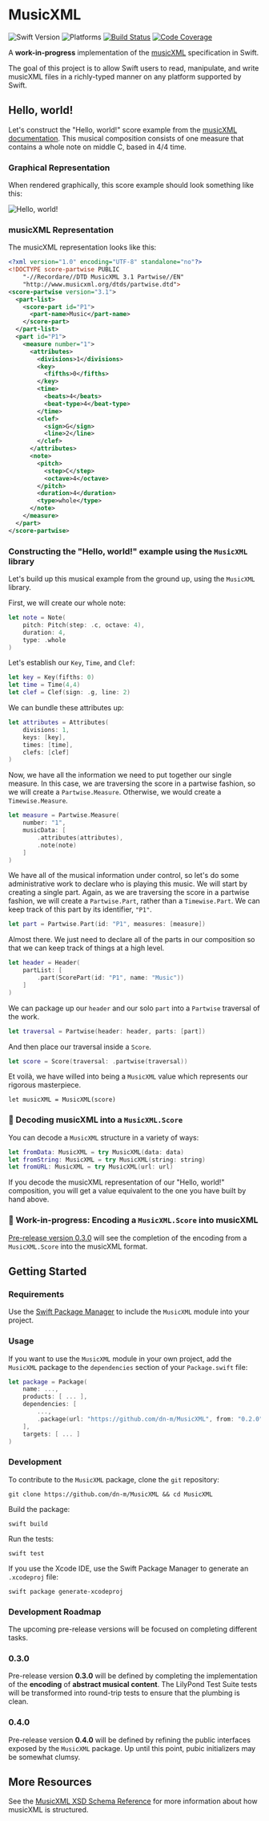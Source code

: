 # MusicXML

![Swift Version](https://img.shields.io/badge/Swift-5.1-orange.svg)
![Platforms](https://img.shields.io/badge/platform-linux%20%7C%20macOS%20%7C%20iOS%20%7C%20watchOS%20%7C%20tvOS-lightgrey)
[![Build Status](https://travis-ci.org/dn-m/MusicXML.svg?branch=latest)](https://travis-ci.org/dn-m/MusicXML)
[![Code Coverage](https://codecov.io/gh/dn-m/MusicXML/branch/latest/graph/badge.svg)](https://codecov.io/github/dn-m/MusicXML)

A **work-in-progress** implementation of the [musicXML](https://www.musicxml.com) specification in Swift.

The goal of this project is to allow Swift users to read, manipulate, and write musicXML files in a richly-typed manner on any platform supported by Swift.

## Hello, world!

Let's construct the "Hello, world!" score example from the [musicXML documentation](https://www.musicxml.com/tutorial/hello-world/). This musical composition consists of one measure that contains a whole note on middle C, based in 4/4 time.

### Graphical Representation

When rendered graphically, this score example should look something like this:

![Hello, world!](Documentation/hello_world.gif)

### musicXML Representation

The musicXML representation looks like this:

```XML
<?xml version="1.0" encoding="UTF-8" standalone="no"?>
<!DOCTYPE score-partwise PUBLIC
    "-//Recordare//DTD MusicXML 3.1 Partwise//EN"
    "http://www.musicxml.org/dtds/partwise.dtd">
<score-partwise version="3.1">
  <part-list>
    <score-part id="P1">
      <part-name>Music</part-name>
    </score-part>
  </part-list>
  <part id="P1">
    <measure number="1">
      <attributes>
        <divisions>1</divisions>
        <key>
          <fifths>0</fifths>
        </key>
        <time>
          <beats>4</beats>
          <beat-type>4</beat-type>
        </time>
        <clef>
          <sign>G</sign>
          <line>2</line>
        </clef>
      </attributes>
      <note>
        <pitch>
          <step>C</step>
          <octave>4</octave>
        </pitch>
        <duration>4</duration>
        <type>whole</type>
      </note>
    </measure>
  </part>
</score-partwise>
```

### Constructing the "Hello, world!" example using the `MusicXML` library

Let's build up this musical example from the ground up, using the `MusicXML` library. 

First, we will create our whole note:

```Swift
let note = Note(
    pitch: Pitch(step: .c, octave: 4), 
    duration: 4, 
    type: .whole
)
```

Let's establish our `Key`, `Time`, and `Clef`:

```Swift
let key = Key(fifths: 0)
let time = Time(4,4)
let clef = Clef(sign: .g, line: 2)
```

We can bundle these attributes up:

```Swift
let attributes = Attributes(
    divisions: 1,
    keys: [key],
    times: [time],
    clefs: [clef]
)
```

Now, we have all the information we need to put together our single measure. In this case, we are traversing the score in a partwise fashion, so we will create a `Partwise.Measure`. Otherwise, we would create a `Timewise.Measure`.

```Swift
let measure = Partwise.Measure(
    number: "1",
    musicData: [
        .attributes(attributes),
        .note(note)
    ]
)
```

We have all of the musical information under control, so let's do some administrative work to declare who is playing this music. We will start by creating a single part. Again, as we are traversing the score in a partwise fashion, we will create a `Partwise.Part`, rather than a `Timewise.Part`. We can keep track of this part by its identifier, `"P1"`.

```Swift
let part = Partwise.Part(id: "P1", measures: [measure])
```

Almost there. We just need to declare all of the parts in our composition so that we can keep track of things at a high level.

```Swift
let header = Header(
    partList: [
        .part(ScorePart(id: "P1", name: "Music"))
    ]
)
```

We can package up our `header` and our solo `part` into a `Partwise` traversal of the work.

```Swift
let traversal = Partwise(header: header, parts: [part])
```

And then place our traversal inside a `Score`.

```Swift
let score = Score(traversal: .partwise(traversal))

```

Et voilà, we have willed into being a `MusicXML` value which represents our rigorous masterpiece.

```
let musicXML = MusicXML(score)
```

### 🧬 Decoding musicXML into a `MusicXML.Score`

You can decode a `MusicXML` structure in a variety of ways:

```Swift
let fromData: MusicXML = try MusicXML(data: data)
let fromString: MusicXML = try MusicXML(string: string)
let fromURL: MusicXML = try MusicXML(url: url)
```

If you decode the musicXML representation of our "Hello, world!" composition, you will get a value equivalent to the one you have built by hand above.

### 🚧 Work-in-progress: Encoding a `MusicXML.Score` into musicXML

[Pre-release version 0.3.0](https://github.com/dn-m/MusicXML/milestone/1) will see the completion of the encoding from a `MusicXML.Score` into the musicXML format.


## Getting Started

### Requirements

Use the [Swift Package Manager](https://swift.org/package-manager/) to include the `MusicXML` module into your project.

### Usage

If you want to use the `MusicXML` module in your own project, add the `MusicXML` package to the `dependencies` section of your `Package.swift` file:

```Swift
let package = Package(
    name: ...,
    products: [ ... ],
    dependencies: [
        ...,
        .package(url: "https://github.com/dn-m/MusicXML", from: "0.2.0")
    ],
    targets: [ ... ]
)
```

### Development

To contribute to the `MusicXML` package, clone the `git` repository:

```
git clone https://github.com/dn-m/MusicXML && cd MusicXML
```

Build the package:

```
swift build
```

Run the tests:

```
swift test
```

If you use the Xcode IDE, use the Swift Package Manager to generate an `.xcodeproj` file:

```
swift package generate-xcodeproj
```

### Development Roadmap

The upcoming pre-release versions will be focused on completing different tasks.

### 0.3.0

Pre-release version **0.3.0** will be defined by completing the implementation of the **encoding** of **abstract musical content**. The LilyPond Test Suite tests will be transformed into round-trip tests to ensure that the plumbing is clean.

### 0.4.0

Pre-release version **0.4.0** will be defined by refining the public interfaces exposed by the `MusicXML` package. Up until this point, pubic initializers may be somewhat clumsy.


## More Resources

See the [MusicXML XSD Schema Reference](http://usermanuals.musicxml.com/MusicXML/MusicXML.htm#MusicXMLReference.htm%3FTocPath%3DMusicXML%2520Reference%7C_____0) for more information about how musicXML is structured.
